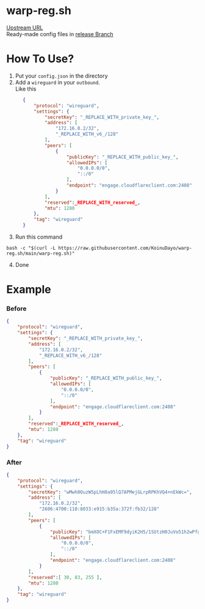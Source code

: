 # warp-reg.sh
[Upstream URL](https://github.com/badafans/warp-reg)  
Ready-made config files in [release Branch](https://github.com/KoinuDayo/warp-reg.sh/tree/release)
# How To Use?
  1. Put your `config.json` in the directory  
  2. Add a `wireguard` in your `outbound`.  
  Like this
  ```json
        {
            "protocol": "wireguard",
            "settings": {
                "secretKey": "_REPLACE_WITH_private_key_", 
                "address": [
                    "172.16.0.2/32",
                    "_REPLACE_WITH_v6_/128" 
                ],
                "peers": [
                    {
                        "publicKey": "_REPLACE_WITH_public_key_",
                        "allowedIPs": [
                            "0.0.0.0/0",
                            "::/0"
                        ],
                        "endpoint": "engage.cloudflareclient.com:2408"
                    }
                ],
                "reserved":_REPLACE_WITH_reserved_,
                "mtu": 1280
            },
            "tag": "wireguard"
        }
  ```
  3. Run this command
```
bash -c "$(curl -L https://raw.githubusercontent.com/KoinuDayo/warp-reg.sh/main/warp-reg.sh)"
```
  4. Done

# Example
### Before
```json
{
    "protocol": "wireguard",
    "settings": {
        "secretKey": "_REPLACE_WITH_private_key_", 
        "address": [
            "172.16.0.2/32",
            "_REPLACE_WITH_v6_/128" 
        ],
        "peers": [
            {
                "publicKey": "_REPLACE_WITH_public_key_",
                "allowedIPs": [
                    "0.0.0.0/0",
                    "::/0"
                ],
                "endpoint": "engage.cloudflareclient.com:2408"
            }
        ],
        "reserved":_REPLACE_WITH_reserved_,
        "mtu": 1280
    },
    "tag": "wireguard"
}
```
### After
```json
{
    "protocol": "wireguard",
    "settings": {
        "secretKey": "wMwh0OuzW5pLhH8a95lQ7APMejGLrpRPKhVQ4+nEkWc=", 
        "address": [
            "172.16.0.2/32",
            "2606:4700:110:8033:e915:b35a:372f:fb32/128" 
        ],
        "peers": [
            {
                "publicKey": "bmXOC+F1FxEMF9dyiK2H5/1SUtzH0JuVo51h2wPfgyo=",
                "allowedIPs": [
                    "0.0.0.0/0",
                    "::/0"
                ],
                "endpoint": "engage.cloudflareclient.com:2408"
            }
        ],
        "reserved":[ 30, 83, 255 ],
        "mtu": 1280
    },
    "tag": "wireguard"
}
```
